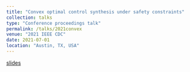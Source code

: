 ```yaml
---
title: "Convex optimal control synthesis under safety constraints"
collection: talks
type: "Conference proceedings talk"
permalink: /talks/2021convex
venue: "2021 IEEE CDC"
date: 2021-07-01
location: "Austin, TX, USA"
---
```


[slides](https://hzyu17.github.io/hongzheyu.github.io/files/2021_CDC_SOS_slides.pdf)